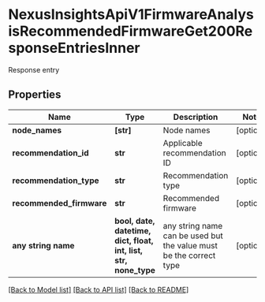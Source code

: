 # NexusInsightsApiV1FirmwareAnalysisRecommendedFirmwareGet200ResponseEntriesInner

Response entry

## Properties
Name | Type | Description | Notes
------------ | ------------- | ------------- | -------------
**node_names** | **[str]** | Node names | [optional] 
**recommendation_id** | **str** | Applicable recommendation ID | [optional] 
**recommendation_type** | **str** | Recommendation type | [optional] 
**recommended_firmware** | **str** | Recommended firmware | [optional] 
**any string name** | **bool, date, datetime, dict, float, int, list, str, none_type** | any string name can be used but the value must be the correct type | [optional]

[[Back to Model list]](../README.md#documentation-for-models) [[Back to API list]](../README.md#documentation-for-api-endpoints) [[Back to README]](../README.md)


